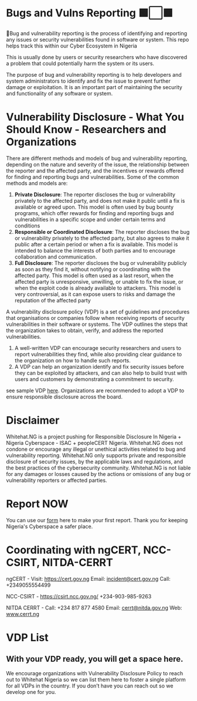 # Bugs and Vulns Reporting 🟩⬜🟩
🐞Bug and vulnerability reporting is the process of identifying and reporting any issues or security vulnerabilities found in software or system. This repo helps track this within our Cyber Ecosystem in Nigeria

This is usually done by users or security researchers who have discovered a problem that could potentially harm the system or its users.

The purpose of bug and vulnerability reporting is to help developers and system administrators to identify and fix the issue to prevent further damage or exploitation. It is an important part of maintaining the security and functionality of any software or system.

# Vulnerability Disclosure - What You Should Know - Researchers and Organizations

There are different methods and models of bug and vulnerability reporting, depending on the nature and severity of the issue, the relationship between the reporter and the affected party, and the incentives or rewards offered for finding and reporting bugs and vulnerabilities. Some of the common methods and models are:

1. **Private Disclosure**: The reporter discloses the bug or vulnerability privately to the affected party, and does not make it public until a fix is available or agreed upon. This model is often used by bug bounty programs, which offer rewards for finding and reporting bugs and vulnerabilities in a specific scope and under certain terms and conditions
2. **Responsible or Coordinated Disclosure**: The reporter discloses the bug or vulnerability privately to the affected party, but also agrees to make it public after a certain period or when a fix is available. This model is intended to balance the interests of both parties and to encourage collaboration and communication.
3. **Full Disclosure**: The reporter discloses the bug or vulnerability publicly as soon as they find it, without notifying or coordinating with the affected party. This model is often used as a last resort, when the affected party is unresponsive, unwilling, or unable to fix the issue, or when the exploit code is already available to attackers. This model is very controversial, as it can expose users to risks and damage the reputation of the affected party

A vulnerability disclosure policy (VDP) is a set of guidelines and procedures that organisations or companies follow when receiving reports of security vulnerabilities in their software or systems. The VDP outlines the steps that the organization takes to obtain, verify, and address the reported vulnerabilities.

1. A well-written VDP can encourage security researchers and users to report vulnerabilities they find, while also providing clear guidance to the organization on how to handle such reports.
2. A VDP can help an organization identify and fix security issues before they can be exploited by attackers, and can also help to build trust with users and customers by demonstrating a commitment to security.
   
see sample VDP [here](https://github.com/ngwhitehat/Bugs-and-Vulns-Reporting/blob/main/sample-vdp.md). Organizations are recommended to adopt a VDP to ensure responsible disclosure across the board.

# Disclaimer 
Whitehat.NG is a project pushing for Responsible Disclosure In Nigeria + Nigeria Cyberspace - ISAC + peopleCERT Nigeria. Whitehat.NG does not condone or encourage any illegal or unethical activities related to bug and vulnerability reporting. Whitehat.NG only supports private and responsible disclosure of security issues, by the applicable laws and regulations, and the best practices of the cybersecurity community. Whitehat.NG is not liable for any damages or losses caused by the actions or omissions of any bug or vulnerability reporters or affected parties.

# Report NOW

You can use our [form](https://docs.google.com/forms/d/e/1FAIpQLSdKQUuPPylNiyhjziqfk6boNJx-efO3ukARqkrxgEC_h2MwMA/viewform) here to make your first report.
Thank you for keeping Nigeria's Cyberspace a safer place.

# Coordinating with ngCERT, NCC-CSIRT, NITDA-CERRT

ngCERT - 
Visit: https://cert.gov.ng 
Email: incident@cert.gov.ng 
Call: +2349055554499 

NCC-CSIRT - 
https://csirt.ncc.gov.ng/
+234-903-985-9263

NITDA CERRT - 
Call: +234 817 877 4580
Email: cerrt@nitda.gov.ng 
Web: www.cerrt.ng

# VDP List
## With your VDP ready, you will get a space here.
We encourage organizations with Vulnerability Disclosure Policy to reach out to Whitehat Nigeria so we can list them here to foster a single platform for all VDPs in the country. If you don’t have you can reach out so we develop one for you.
